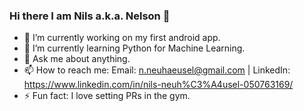 ### Hi there I am Nils a.k.a. Nelson 👋

- 🔭 I’m currently working on my first android app.
- 🌱 I’m currently learning Python for Machine Learning.
- 💬 Ask me about anything.
- 📫 How to reach me: Email: n.neuhaeusel@gmail.com | LinkedIn: https://www.linkedin.com/in/nils-neuh%C3%A4usel-050763169/
- ⚡ Fun fact: I love setting PRs in the gym.
